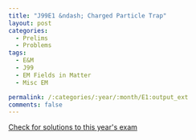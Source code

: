 ```yaml
---
title: "J99E1 &ndash; Charged Particle Trap"
layout: post
categories:
  - Prelims
  - Problems
tags:
  - E&M
  - J99
  - EM Fields in Matter
  - Misc EM

permalink: /:categories/:year/:month/E1:output_ext
comments: false
---
```

<object data="1999J1E.pdf" type="application/pdf" width="100%" height="500"></object>
<div class="message"><a href='https://princetonprelim.com/prelim/2/'>Check for solutions to this year's exam</a></div>